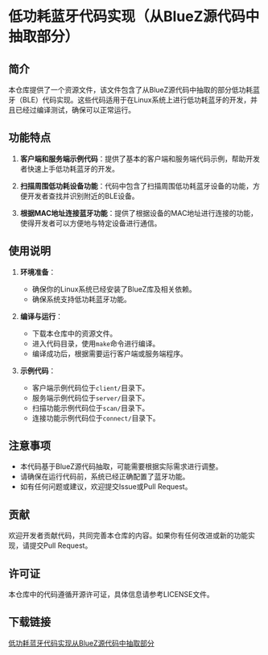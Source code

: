 # 低功耗蓝牙代码实现（从BlueZ源代码中抽取部分）

## 简介

本仓库提供了一个资源文件，该文件包含了从BlueZ源代码中抽取的部分低功耗蓝牙（BLE）代码实现。这些代码适用于在Linux系统上进行低功耗蓝牙的开发，并且已经过编译测试，确保可以正常运行。

## 功能特点

1. **客户端和服务端示例代码**：提供了基本的客户端和服务端代码示例，帮助开发者快速上手低功耗蓝牙的开发。

2. **扫描周围低功耗设备功能**：代码中包含了扫描周围低功耗蓝牙设备的功能，方便开发者查找并识别附近的BLE设备。

3. **根据MAC地址连接蓝牙功能**：提供了根据设备的MAC地址进行连接的功能，使得开发者可以方便地与特定设备进行通信。

## 使用说明

1. **环境准备**：
   - 确保你的Linux系统已经安装了BlueZ库及相关依赖。
   - 确保系统支持低功耗蓝牙功能。

2. **编译与运行**：
   - 下载本仓库中的资源文件。
   - 进入代码目录，使用`make`命令进行编译。
   - 编译成功后，根据需要运行客户端或服务端程序。

3. **示例代码**：
   - 客户端示例代码位于`client/`目录下。
   - 服务端示例代码位于`server/`目录下。
   - 扫描功能示例代码位于`scan/`目录下。
   - 连接功能示例代码位于`connect/`目录下。

## 注意事项

- 本代码基于BlueZ源代码抽取，可能需要根据实际需求进行调整。
- 请确保在运行代码前，系统已经正确配置了蓝牙功能。
- 如有任何问题或建议，欢迎提交Issue或Pull Request。

## 贡献

欢迎开发者贡献代码，共同完善本仓库的内容。如果你有任何改进或新的功能实现，请提交Pull Request。

## 许可证

本仓库中的代码遵循开源许可证，具体信息请参考LICENSE文件。

## 下载链接

[低功耗蓝牙代码实现从BlueZ源代码中抽取部分](https://pan.quark.cn/s/00dbea61282c)